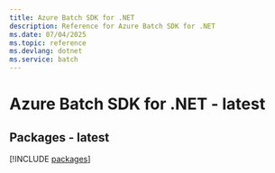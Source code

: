 ```yaml
---
title: Azure Batch SDK for .NET
description: Reference for Azure Batch SDK for .NET
ms.date: 07/04/2025
ms.topic: reference
ms.devlang: dotnet
ms.service: batch
---
```

# Azure Batch SDK for .NET - latest
## Packages - latest
[!INCLUDE [packages](batch-index.md)]